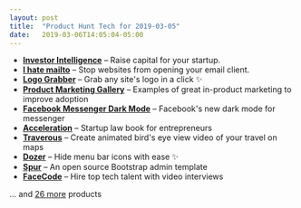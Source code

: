 ```yaml
---
layout: post
title:  "Product Hunt Tech for 2019-03-05"
date:   2019-03-06T14:05:04-05:00
---
```


* **[Investor Intelligence](https://www.producthunt.com/posts/investor-intelligence?utm_campaign=producthunt-api&utm_medium=api&utm_source=Application%3A+Daily+Digest+RSS+%28ID%3A+3202%29)** – Raise capital for your startup.
* **[I hate mailto](https://www.producthunt.com/posts/i-hate-mailto?utm_campaign=producthunt-api&utm_medium=api&utm_source=Application%3A+Daily+Digest+RSS+%28ID%3A+3202%29)** – Stop websites from opening your email client.
* **[Logo Grabber](https://www.producthunt.com/posts/logo-grabber?utm_campaign=producthunt-api&utm_medium=api&utm_source=Application%3A+Daily+Digest+RSS+%28ID%3A+3202%29)** – Grab any site's logo in a click ✨
* **[Product Marketing Gallery](https://www.producthunt.com/posts/product-marketing-gallery?utm_campaign=producthunt-api&utm_medium=api&utm_source=Application%3A+Daily+Digest+RSS+%28ID%3A+3202%29)** – Examples of great in-product marketing to improve adoption
* **[Facebook Messenger Dark Mode](https://www.producthunt.com/posts/facebook-messenger-dark-mode?utm_campaign=producthunt-api&utm_medium=api&utm_source=Application%3A+Daily+Digest+RSS+%28ID%3A+3202%29)** – Facebook's new dark mode for messenger
* **[Acceleration](https://www.producthunt.com/posts/acceleration?utm_campaign=producthunt-api&utm_medium=api&utm_source=Application%3A+Daily+Digest+RSS+%28ID%3A+3202%29)** – Startup law book for entrepreneurs
* **[Traverous](https://www.producthunt.com/posts/traverous?utm_campaign=producthunt-api&utm_medium=api&utm_source=Application%3A+Daily+Digest+RSS+%28ID%3A+3202%29)** – Create animated bird's eye view video of your travel on maps
* **[Dozer](https://www.producthunt.com/posts/dozer?utm_campaign=producthunt-api&utm_medium=api&utm_source=Application%3A+Daily+Digest+RSS+%28ID%3A+3202%29)** – Hide menu bar icons with ease ✨
* **[Spur](https://www.producthunt.com/posts/spur-3?utm_campaign=producthunt-api&utm_medium=api&utm_source=Application%3A+Daily+Digest+RSS+%28ID%3A+3202%29)** – An open source Bootstrap admin template
* **[FaceCode](https://www.producthunt.com/posts/facecode?utm_campaign=producthunt-api&utm_medium=api&utm_source=Application%3A+Daily+Digest+RSS+%28ID%3A+3202%29)** – Hire top tech talent with video interviews

… and [26 more](https://www.producthunt.com/tech) products